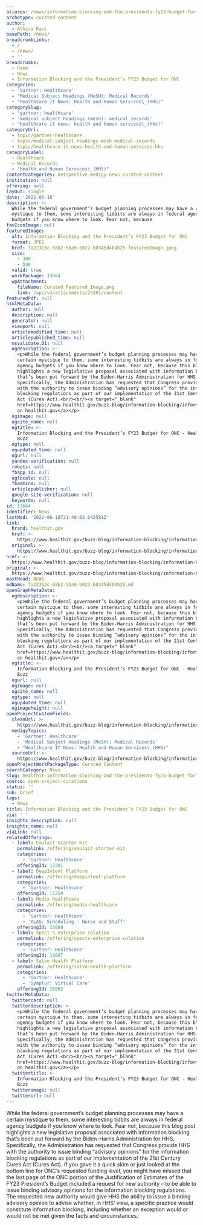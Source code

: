 ```yaml
---
aliases: /news/information-blocking-and-the-presidents-fy23-budget-for-onc
archetype: curated-content
author:
  - Athira Ravi
basePath: /news/
breadcrumbLinks:
  - /
  - /news/
  - ''
breadcrumbs:
  - Home
  - News
  - Information Blocking and the President’s FY23 Budget for ONC
categories:
  - 'Gartner: Healthcare'
  - 'Medical Subject Headings (MeSH): Medical Records'
  - "Healthcare IT News: Health and Human Services\_(HHS)"
categorySlug:
  - 'gartner: healthcare'
  - 'medical subject headings (mesh): medical records'
  - "healthcare it news: health and human services\_(hhs)"
categoryUrl:
  - topic/gartner-healthcare
  - topic/medical-subject-headings-mesh-medical-records
  - topic/healthcare-it-news-health-and-human-services-hhs
categoryLabel:
  - Healthcare
  - Medical Records
  - "Health and Human Services\_(HHS)"
contentCategories: netspective-medigy-news-curated-content
institution: null
offering: null
layOut: single
date: '2022-06-18'
description: >-
  While the federal government’s budget planning processes may have a certain
  mystique to them, some interesting tidbits are always in federal agency
  budgets if you know where to look. Fear not, because
favIconImage: null
featuredImage:
  alt: Information Blocking and the President’s FY23 Budget for ONC
  format: JPEG
  href: fa22313c-58b2-5ba9-b022-b0345d404b25-featuredImage.jpeg
  size:
    - 300
    - 590
  valid: true
  workPackage: 13664
  wpAttachment:
    fileName: Curated_Featured_Image.png
    link: /api/v3/attachments/25201/content
featuredPdf: null
htmlMetaData:
  author: null
  description: null
  generator: null
  viewport: null
  articlemodified_time: null
  articlepublished_time: null
  msvalidate.01: null
  ogdescription: >-
    <p>While the federal government’s budget planning processes may have a
    certain mystique to them, some interesting tidbits are always in federal
    agency budgets if you know where to look. Fear not, because this blog post
    highlights a new legislative proposal associated with information blocking
    that’s been put forward by the Biden-Harris Administration for HHS.
    Specifically, the Administration has requested that Congress provide HHS
    with the authority to issue binding “advisory opinions” for the information
    blocking regulations as part of our implementation of the 21st Century Cures
    Act (Cures Act).<br/><br/><a target="_blank"
    href=https://www.healthit.gov/buzz-blog/information-blocking/information-blocking-and-the-presidents-fy23-budget-for-onc>Read
    on healthit.gov</a></p>
  ogimage: null
  ogsite_name: null
  ogtitle: >-
    Information Blocking and the President’s FY23 Budget for ONC - Health IT
    Buzz
  ogtype: null
  ogupdated_time: null
  ogurl: null
  yandex-verification: null
  robots: null
  fbapp_id: null
  oglocale: null
  fbadmins: null
  articlepublisher: null
  google-site-verification: null
  keywords: null
id: 13664
identifier: News
lastMod: '2022-06-18T21:49:03.642581Z'
link:
  brand: healthit.gov
  href: >-
    https://www.healthit.gov/buzz-blog/information-blocking/information-blocking-and-the-presidents-fy23-budget-for-onc
  original: >-
    https://www.healthit.gov/buzz-blog/information-blocking/information-blocking-and-the-presidents-fy23-budget-for-onc
href: >-
  https://www.healthit.gov/buzz-blog/information-blocking/information-blocking-and-the-presidents-fy23-budget-for-onc
original: >-
  https://www.healthit.gov/buzz-blog/information-blocking/information-blocking-and-the-presidents-fy23-budget-for-onc
mastHead: NEWS
mdName: fa22313c-58b2-5ba9-b022-b0345d404b25.md
openGraphMetaData:
  ogdescription: >-
    <p>While the federal government’s budget planning processes may have a
    certain mystique to them, some interesting tidbits are always in federal
    agency budgets if you know where to look. Fear not, because this blog post
    highlights a new legislative proposal associated with information blocking
    that’s been put forward by the Biden-Harris Administration for HHS.
    Specifically, the Administration has requested that Congress provide HHS
    with the authority to issue binding “advisory opinions” for the information
    blocking regulations as part of our implementation of the 21st Century Cures
    Act (Cures Act).<br/><br/><a target="_blank"
    href=https://www.healthit.gov/buzz-blog/information-blocking/information-blocking-and-the-presidents-fy23-budget-for-onc>Read
    on healthit.gov</a></p>
  ogtitle: >-
    Information Blocking and the President’s FY23 Budget for ONC - Health IT
    Buzz
  ogurl: null
  ogimage: null
  ogsite_name: null
  ogtype: null
  ogupdated_time: null
  ogimageheight: null
openProjectCustomFields:
  cleanUrl: >-
    https://www.healthit.gov/buzz-blog/information-blocking/information-blocking-and-the-presidents-fy23-budget-for-onc
  medigyTopics:
    - 'Gartner: Healthcare'
    - 'Medical Subject Headings (MeSH): Medical Records'
    - "Healthcare IT News: Health and Human Services\_(HHS)"
  sourceUrl: >-
    https://www.healthit.gov/buzz-blog/information-blocking/information-blocking-and-the-presidents-fy23-budget-for-onc
openProjectWorkPackageType: Curated Content
searchCategory: News
slug: healthit-information-blocking-and-the-presidents-fy23-budget-for-onc
source: open-project-curations
status: ''
sub: brief
tags:
  - News
title: Information Blocking and the President’s FY23 Budget for ONC
via: ' '
insights_description: null
insights_name: null
viaLink: null
relatedOfferings:
  - label: Emulait Starter Kit
    permalink: /offering/emulait-starter-kit
    categories:
      - 'Gartner: Healthcare'
    offeringId: 17281
  - label: DeepIntent Platform
    permalink: /offering/deepintent-platform
    categories:
      - 'Gartner: Healthcare'
    offeringId: 17259
  - label: Medix Healthcare
    permalink: /offering/medix-healthcare
    categories:
      - 'Gartner: Healthcare'
      - 'KLAS: Scheduling - Nurse and Staff'
    offeringId: 16888
  - label: Spect's enterprise solution
    permalink: /offering/spects-enterprise-solution
    categories:
      - 'Gartner: Healthcare'
    offeringId: 16087
  - label: Salvo Health Platform
    permalink: /offering/salvo-health-platform
    categories:
      - 'Gartner: Healthcare'
      - 'Symplur: Virtual Care'
    offeringId: 16063
twitterMetaData:
  twittercard: null
  twitterdescription: >-
    <p>While the federal government’s budget planning processes may have a
    certain mystique to them, some interesting tidbits are always in federal
    agency budgets if you know where to look. Fear not, because this blog post
    highlights a new legislative proposal associated with information blocking
    that’s been put forward by the Biden-Harris Administration for HHS.
    Specifically, the Administration has requested that Congress provide HHS
    with the authority to issue binding “advisory opinions” for the information
    blocking regulations as part of our implementation of the 21st Century Cures
    Act (Cures Act).<br/><br/><a target="_blank"
    href=https://www.healthit.gov/buzz-blog/information-blocking/information-blocking-and-the-presidents-fy23-budget-for-onc>Read
    on healthit.gov</a></p>
  twittertitle: >-
    Information Blocking and the President’s FY23 Budget for ONC - Health IT
    Buzz
  twitterimage: null
  twitterurl: null
---
```

<p>While the federal government’s budget planning processes may have a certain mystique to them, some interesting tidbits are always in federal agency budgets if you know where to look. Fear not, because this blog post highlights a new legislative proposal associated with information blocking that’s been put forward by the Biden-Harris Administration for HHS. Specifically, the Administration has requested that Congress provide HHS with the authority to issue binding “advisory opinions” for the information blocking regulations as part of our implementation of the 21st Century Cures Act (Cures Act).
If you gave it a quick skim or just looked at the bottom line for ONC’s requested funding level, you might have missed that the last page of the ONC portion of the Justification of Estimates of the FY23 President’s Budget included a request for new authority – to be able to issue binding advisory opinions for the information blocking regulations.
The requested new authority would give HHS the ability to issue a binding advisory opinion to advise whether, in HHS’ view, a specific practice would constitute information blocking, including whether an exception would or would not be met given the facts and circumstances.</p>